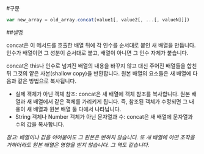 #구문

```javascript
var new_array = old_array.concat(value1[, value2[, ...[, valueN]]])
```
##설명

concat은 이 메서드를 호출한 배열 뒤에 각 인수를 순서대로 붙인 새 배열을 만듭니다. 인수가 배열이면 그 성분이 순서대로 붙고, 배열이 아니면 그 인수 자체가 붙습니다.

concat은 this나 인수로 넘겨진 배열의 내용을 바꾸지 않고 대신 주어진 배열들을 합친 뒤 그것의 얕은 사본(shallow copy)을 반환합니다. 원본 배열의 요소들은 새 배열에 다음과 같은 방법으로 복사됩니다.

- 실제 객체가 아닌 객체 참조: concat은 새 배열에 객체 참조를 복사합니다. 원본 배열과 새 배열에서 같은 객체를 가리키게 됩니다. 즉, 참조된 객체가 수정되면 그 내용이 새 배열과 원본 배열 둘 다에서 나타납니다.
- String 객체나 Number 객체가 아닌 문자열과 수: concat은 새 배열에 문자열과 수의 값을 복사합니다.

*참고: 배열이나 값을 이어붙여도 그 원본은 변하지 않습니다. 또 새 배열에 어떤 조작을 가하더라도 원본 배열은 영향을 받지 않습니다. 그 역도 같습니다.*